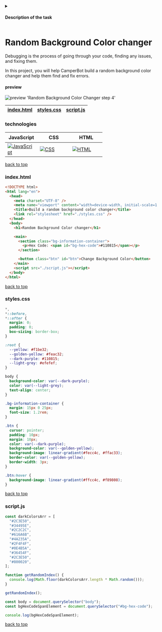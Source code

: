 <a id=top></a>

<details>
  <summary>
    <h4>Description of the task</h4>
  </summary>
  <h3>Step 5</h3>
CamperBot has created a new variable called  ```bgHexCodeSpanElement``` to store the reference to the ```span``` element with the ```id``` of ```bg-hex-code```. However, when they try to log that variable to the console, they get ```null```.

```null``` is a special value in JavaScript that represents the absence of a value. This can happen when you try to access a property of an object that doesn't exist.

In this case, CamperBot is not passing in the correct selector to the ```document.querySelector``` method.

Fix the ```document.querySelector("bg-hex-code")``` line so that it correctly selects the element with the ```id``` of ```bg-hex-code```.
</details>

# Random Background Color changer

Debugging is the process of going through your code, finding any issues, and fixing them.

In this project, you will help CamperBot build a random background color changer and help them find and fix errors.

#### preview

![preview 'Random Background Color Changer step 4'](https://github.com/AndriiKot/JS__Random_Background_Color_Changer__freeCodeCamp/blob/main/preview/step1.png)

| [index.html](#indexhtml) | [styles.css](#stylescss) | [script.js](#scriptjs) |
| ------------------------ | ------------------------ | ---------------------- |

### technologies

<table>
  <thead>
    <tr>
      <th height=33 width=91>JavaScript</th>
      <th height=33 width=91>CSS</th>
      <th height=33 width=91>HTML</th>
    </tr>
  </thead>
  <tbody>
    <tr>
      <td height=33 width=91>
        <a href=https://ecma-international.org/publications-and-standards/standards/>
          <img src=https://github.com/AndriiKot/JS__Role_Playing_Game__FreeCodeCamp/blob/main/preview/icons/javascript-1.svg alt=JavaScript>
        </a>
      </td>
      <td height=33 width=91>
        <a href=https://www.w3.org/Style/CSS/>
          <img src=https://github.com/AndriiKot/JS__Role_Playing_Game__FreeCodeCamp/blob/main/preview/icons/css.svg alt=CSS>
        </a>
      </td>
      <td height=33 width=91>
        <a href=https://html.spec.whatwg.org/multipage/>
          <img src=https://github.com/AndriiKot/JS__Role_Playing_Game__FreeCodeCamp/blob/main/preview/icons/html.svg alt=HTML>
        </a>
      </td>
    </tr>
  </tbody>
</table>

[back to top](#top)

### index.html

```html
<!DOCTYPE html>
<html lang="en">
  <head>
    <meta charset="UTF-8" />
    <meta name="viewport" content="width=device-width, initial-scale=1.0" />
    <title>Build a random background color changer</title>
    <link rel="stylesheet" href="./styles.css" />
  </head>
  <body>
    <h1>Random Background Color changer</h1>

    <main>
      <section class="bg-information-container">
        <p>Hex Code: <span id="bg-hex-code">#110815</span></p>
      </section>

      <button class="btn" id="btn">Change Background Color</button>
    </main>
    <script src="./script.js"></script>
  </body>
</html>
```

[back to top](#top)

### styles.css

```css
*,
*::before,
*::after {
  margin: 0;
  padding: 0;
  box-sizing: border-box;
}

:root {
  --yellow: #f1be32;
  --golden-yellow: #feac32;
  --dark-purple: #110815;
  --light-grey: #efefef;
}

body {
  background-color: var(--dark-purple);
  color: var(--light-grey);
  text-align: center;
}

.bg-information-container {
  margin: 15px 0 25px;
  font-size: 1.2rem;
}

.btn {
  cursor: pointer;
  padding: 10px;
  margin: 10px;
  color: var(--dark-purple);
  background-color: var(--golden-yellow);
  background-image: linear-gradient(#fecc4c, #ffac33);
  border-color: var(--golden-yellow);
  border-width: 3px;
}

.btn:hover {
  background-image: linear-gradient(#ffcc4c, #f89808);
}
```

[back to top](#top)

### script.js

```js
const darkColorsArr = [
  "#2C3E50",
  "#34495E",
  "#2C2C2C",
  "#616A6B",
  "#4A235A",
  "#2F4F4F",
  "#0E4B5A",
  "#36454F",
  "#2C3E50",
  "#800020",
];

function getRandomIndex() {
  console.log(Math.floor(darkColorsArr.length * Math.random()));
}

getRandomIndex();

const body = document.querySelector("body");
const bgHexCodeSpanElement = document.querySelector("#bg-hex-code");

console.log(bgHexCodeSpanElement);
```

[back to top](#top)
